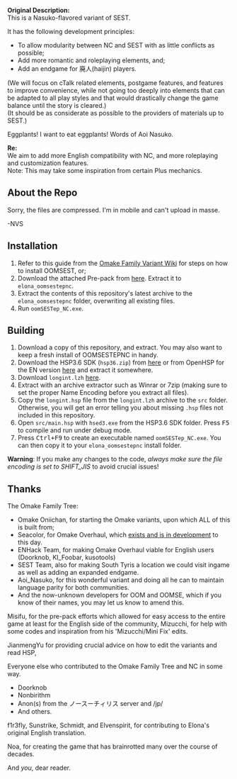 **Original Description:**  
This is a Nasuko-flavored variant of SEST.

It has the following development principles:
- To allow modularity between NC and SEST with as little conflicts as possible;
- Add more romantic and roleplaying elements, and;
- Add an endgame for 廃人(haijin) players.

(We will focus on cTalk related elements, postgame features, and features to improve convenience, while not going too deeply into elements that can be adapted to all play styles and that would drastically change the game balance until the story is cleared.)  
(It should be as considerate as possible to the providers of materials up to SEST.)

Eggplants! I want to eat eggplants! Words of Aoi Nasuko.

**Re:**  
We aim to add more English compatibility with NC, and more roleplaying and customization features.  
Note: This may take some inspiration from certain Plus mechanics.

## About the Repo
Sorry, the files are compressed. I'm in mobile and can't upload in masse.

-NVS

## Installation

1. Refer to this guide from the [Omake Family Variant Wiki](https://web.archive.org/web/20240623183744/http://elona-omakefamily-wiki.com/?%E5%B0%8E%E5%85%A5%E6%96%B9%E6%B3%95) for steps on how to install OOMSEST, or;
2. Download the attached Pre-pack from [here](https://mega.nz/file/2gcmwIib#RP0OwY_WxlczD6rqk6WjeuUshQ7aykHukHGtEaLDyhQ). Extract it to `elona_oomsestepnc`.
3. Extract the contents of this repository's latest archive to the `elona_oomsestepnc` folder, overwriting all existing files.
4. Run `oomSESTep_NC.exe`.

## Building

1. Download a copy of this repository, and extract. You may also want to keep a fresh install of OOMSESTEPNC in handy.
2. Download the HSP3.6 SDK (`hsp36.zip`) from [here](http://hsp.tv/make/downlist.html) or from OpenHSP for the EN version [here](https://github.com/onitama/OpenHSP/releases) and extract it somewhere.
3. Download `longint.lzh` [here](https://www.vector.co.jp/download/file/win95/prog/fh403730.html).
4. Extract with an archive extractor such as Winrar or 7zip (making sure to set the proper Name Encoding before you extract all files).
5. Copy the `longint.hsp` file from the `longint.lzh` archive to the `src` folder. Otherwise, you will get an error telling you about missing `.hsp` files not included in this repository.
6. Open `src/main.hsp` with `hsed3.exe` from the HSP3.6 SDK folder. Press <kbd>F5</kbd> to compile and run under debug mode.
7. Press <kbd>Ctrl+F9</kbd> to create an executable named `oomSESTep_NC.exe`. You can then copy it to your `elona_oomsestepnc` install folder.

**Warning**: If you make any changes to the code, *always make sure the file encoding is set to SHIFT_JIS* to avoid crucial issues!

## Thanks

The Omake Family Tree:
- Omake Oniichan, for starting the Omake variants, upon which ALL of this is built from;
- Seacolor, for Omake Overhaul, which [exists and is in development](https://misskey.seacolorswind.com) to this day.
- ENHack Team, for making Omake Overhaul viable for English users (Doorknob, KI_Foobar, kusotools)
- SEST Team, also for making South Tyris a location we could visit ingame as well as adding an expanded endgame.
- Aoi_Nasuko, for this wonderful variant and doing all he can to maintain language parity for both communities.
- And the now-unknown developers for OOM and OOMSE, which if you know of their names, you may let us know to amend this.

Misifu, for the pre-pack efforts which allowed for easy access to the entire game at least for the English side of the community,
Mizucchi, for help with some codes and inspiration from his 'Mizucchi/Mini Fix' edits.

JianmengYu for providing crucial advice on how to edit the variants and read HSP,

Everyone else who contributed to the Omake Family Tree and NC in some way.
 - Doorknob
 - Nonbirithm
 - Anon(s) from the ノースーチィリス server and /jp/ 
 - And others.

f1r3fly, Sunstrike, Schmidt, and Elvenspirit, for contributing to Elona's original English translation.

Noa, for creating the game that has brainrotted many over the course of decades.

And *you*, dear reader.
